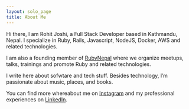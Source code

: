```yaml
---
layout: solo_page
title: About Me
---
```


Hi there, I am Rohit Joshi, a Full Stack Developer based in Kathmandu, Nepal. I specialize in Ruby, Rails, Javascript, NodeJS, Docker, AWS and related technologies.

I am also a founding member of [RubyNepal](http://rubynepal.org/) where we organize meetups, talks, trainings and promote Ruby and related technologies.

I write here about sofwtare and tech stuff. Besides technology, I’m passionate about music, places, and books.

You can find more whereabout me on [Instagram](https://www.instagram.com/rohitrox00/) and my professional experiences on [LinkedIn](https://www.linkedin.com/in/rohitrox/).
